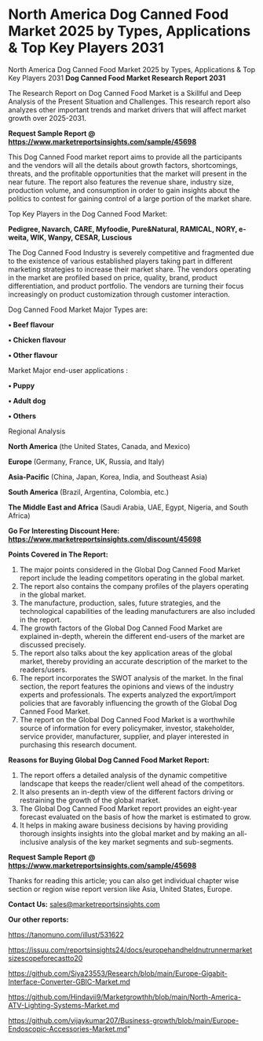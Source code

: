 # North America Dog Canned Food Market 2025 by Types, Applications & Top Key Players 2031
North America Dog Canned Food Market 2025 by Types, Applications & Top Key Players 2031
<strong>Dog Canned Food Market Research Report 2031</strong>

The Research Report on Dog Canned Food Market is a Skillful and Deep Analysis of the Present Situation and Challenges. This research report also analyzes other important trends and market drivers that will affect market growth over 2025-2031.

<strong>Request Sample Report @ <a href=https://www.marketreportsinsights.com/sample/45698>https://www.marketreportsinsights.com/sample/45698</a></strong>

This Dog Canned Food market report aims to provide all the participants and the vendors will all the details about growth factors, shortcomings, threats, and the profitable opportunities that the market will present in the near future. The report also features the revenue share, industry size, production volume, and consumption in order to gain insights about the politics to contest for gaining control of a large portion of the market share.

Top Key Players in the Dog Canned Food Market:

<strong>Pedigree, Navarch, CARE, Myfoodie, Pure&Natural, RAMICAL, NORY, e-weita, WIK, Wanpy, CESAR, Luscious</strong>

The Dog Canned Food Industry is severely competitive and fragmented due to the existence of various established players taking part in different marketing strategies to increase their market share. The vendors operating in the market are profiled based on price, quality, brand, product differentiation, and product portfolio. The vendors are turning their focus increasingly on product customization through customer interaction.

Dog Canned Food Market Major Types are:

<strong>•  Beef flavour

•  Chicken flavour

•  Other flavour</strong>

Market Major end-user applications :

<strong>•  Puppy

•  Adult dog

•  Others</strong>

Regional Analysis

</u><strong><b>North America</b></strong> (the United States, Canada, and Mexico)

<strong><b>Europe </b></strong>(Germany, France, UK, Russia, and Italy)

<strong><b>Asia-Pacific</b></strong> (China, Japan, Korea, India, and Southeast Asia)

<strong><b>South America</b></strong> (Brazil, Argentina, Colombia, etc.)

<strong><b>The Middle East and Africa</b></strong> (Saudi Arabia, UAE, Egypt, Nigeria, and South Africa)

<strong>Go For Interesting Discount Here: <a href=https://www.marketreportsinsights.com/discount/45698>https://www.marketreportsinsights.com/discount/45698</a></strong>

<strong>Points Covered in The Report:</strong>
<ol>
  <li>The major points considered in the Global Dog Canned Food Market report include the leading competitors operating in the global market.</li>
  <li>The report also contains the company profiles of the players operating in the global market.</li>
  <li>The manufacture, production, sales, future strategies, and the technological capabilities of the leading manufacturers are also included in the report.</li>
  <li>The growth factors of the Global Dog Canned Food Market are explained in-depth, wherein the different end-users of the market are discussed precisely.</li>
  <li>The report also talks about the key application areas of the global market, thereby providing an accurate description of the market to the readers/users.</li>
  <li>The report incorporates the SWOT analysis of the market. In the final section, the report features the opinions and views of the industry experts and professionals. The experts analyzed the export/import policies that are favorably influencing the growth of the Global Dog Canned Food Market.</li>
  <li>The report on the Global Dog Canned Food Market is a worthwhile source of information for every policymaker, investor, stakeholder, service provider, manufacturer, supplier, and player interested in purchasing this research document.</li>
</ol>
<strong>Reasons for Buying Global Dog Canned Food Market Report:</strong>

<ol>
  <li>The report offers a detailed analysis of the dynamic competitive landscape that keeps the reader/client well ahead of the competitors.</li>
  <li>It also presents an in-depth view of the different factors driving or restraining the growth of the global market.</li>
  <li>The Global Dog Canned Food Market report provides an eight-year forecast evaluated on the basis of how the market is estimated to grow.</li>
  <li>It helps in making aware business decisions by having providing thorough insights insights into the global market and by making an all-inclusive analysis of the key market segments and sub-segments.</li>
</ol>
<strong>Request Sample Report @ <a href=https://www.marketreportsinsights.com/sample/45698>https://www.marketreportsinsights.com/sample/45698</a></strong>


Thanks for reading this article; you can also get individual chapter wise section or region wise report version like Asia, United States, Europe.

<strong>Contact Us:</strong>
sales@marketreportsinsights.com

<strong>Our other reports:</strong>

<a href=https://tanomuno.com/illust/531622>https://tanomuno.com/illust/531622</a>

<a href=https://issuu.com/reportsinsights24/docs/europehandheldnutrunnermarketsizescopeforecastto20>https://issuu.com/reportsinsights24/docs/europehandheldnutrunnermarketsizescopeforecastto20</a>

<a href=https://github.com/Siya23553/Research/blob/main/Europe-Gigabit-Interface-Converter-GBIC-Market.md>https://github.com/Siya23553/Research/blob/main/Europe-Gigabit-Interface-Converter-GBIC-Market.md</a>

<a href=https://github.com/Hindavii9/Marketgrowthh/blob/main/North-America-ATV-Lighting-Systems-Market.md>https://github.com/Hindavii9/Marketgrowthh/blob/main/North-America-ATV-Lighting-Systems-Market.md</a>

<a href=https://github.com/vijaykumar207/Business-growth/blob/main/Europe-Endoscopic-Accessories-Market.md>https://github.com/vijaykumar207/Business-growth/blob/main/Europe-Endoscopic-Accessories-Market.md</a>"
